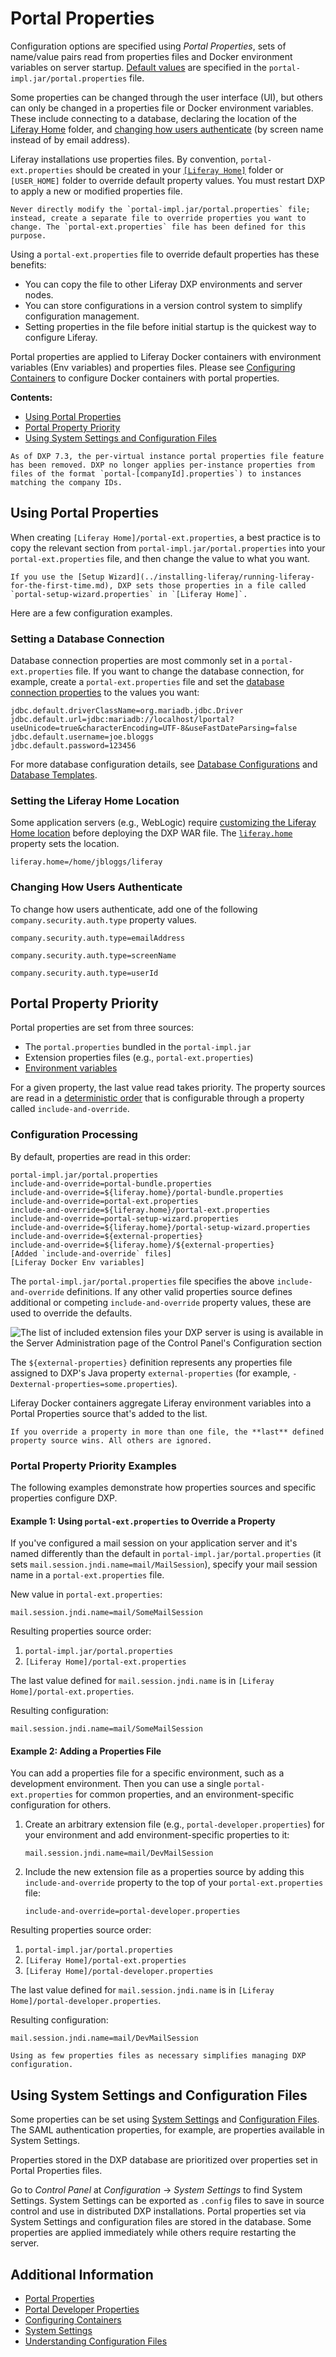 # Portal Properties

Configuration options are specified using *Portal Properties*, sets of name/value pairs read from properties files and Docker environment variables on server startup. [Default values](https://learn.liferay.com/reference/latest/en/dxp/propertiesdoc/portal.properties.html) are specified in the `portal-impl.jar/portal.properties` file.

Some properties can be changed through the user interface (UI), but others can only be changed in a properties file or Docker environment variables. These include connecting to a database, declaring the location of the [Liferay Home](./liferay-home.md) folder, and [changing how users authenticate](../securing-liferay/authentication-basics.md#configuring-authentication-type-using-properties) (by screen name instead of by email address).

Liferay installations use properties files. By convention, `portal-ext.properties` should be created in your [`[Liferay Home]`](./liferay-home.md) folder or `[USER_HOME]` folder to override default property values. You must restart DXP to apply a new or modified properties file.

```{warning}
Never directly modify the `portal-impl.jar/portal.properties` file; instead, create a separate file to override properties you want to change. The `portal-ext.properties` file has been defined for this purpose.
```

Using a `portal-ext.properties` file to override default properties has these benefits:

* You can copy the file to other Liferay DXP environments and server nodes.
* You can store configurations in a version control system to simplify configuration management.
* Setting properties in the file before initial startup is the quickest way to configure Liferay.

Portal properties are applied to Liferay Docker containers with environment variables (Env variables) and properties files. Please see [Configuring Containers](../installing-liferay/using-liferay-docker-images/configuring-containers.md#using-liferay-env-variables) to configure Docker containers with portal properties. 

**Contents:**

* [Using Portal Properties](#using-portal-properties)
* [Portal Property Priority](#portal-property-priority)
* [Using System Settings and Configuration Files](#using-system-settings-and-configuration-files)

```{note}
As of DXP 7.3, the per-virtual instance portal properties file feature has been removed. DXP no longer applies per-instance properties from files of the format `portal-[companyId].properties`) to instances matching the company IDs.
```

## Using Portal Properties

When creating `[Liferay Home]/portal-ext.properties`, a best practice is to copy the relevant section from `portal-impl.jar/portal.properties` into your `portal-ext.properties` file, and then change the value to what you want.

```{note}
If you use the [Setup Wizard](../installing-liferay/running-liferay-for-the-first-time.md), DXP sets those properties in a file called `portal-setup-wizard.properties` in `[Liferay Home]`.
```

Here are a few configuration examples.

### Setting a Database Connection

Database connection properties are most commonly set in a `portal-ext.properties` file. If you want to change the database connection, for example, create a `portal-ext.properties` file and set the [database connection properties](./database-templates.md) to the values you want:

```properties
jdbc.default.driverClassName=org.mariadb.jdbc.Driver
jdbc.default.url=jdbc:mariadb://localhost/lportal?useUnicode=true&characterEncoding=UTF-8&useFastDateParsing=false
jdbc.default.username=joe.bloggs
jdbc.default.password=123456
```

For more database configuration details, see [Database Configurations](./database-configurations.md) and [Database Templates](./database-templates.md).

### Setting the Liferay Home Location

Some application servers (e.g., WebLogic) require [customizing the Liferay Home location](../installing-liferay/installing-liferay-on-an-application-server/installing-on-weblogic.md#declare-the-liferay-home-folder) before deploying the DXP WAR file. The [`liferay.home`](https://learn.liferay.com/reference/latest/en/dxp/propertiesdoc/portal.properties.html#Liferay%20Home) property sets the location.

```properties
liferay.home=/home/jbloggs/liferay
```

### Changing How Users Authenticate

To change how users authenticate, add one of the following `company.security.auth.type` property values.

```properties
company.security.auth.type=emailAddress
```

```properties
company.security.auth.type=screenName
```

```properties
company.security.auth.type=userId
```

## Portal Property Priority

Portal properties are set from three sources:

* The `portal.properties` bundled in the `portal-impl.jar`
* Extension properties files (e.g., `portal-ext.properties`)
* [Environment variables](../installing-liferay/using-liferay-docker-images/configuring-containers.md#using-liferay-env-variables)

For a given property, the last value read takes priority. The property sources are read in a [deterministic order](#configuration-processing) that is configurable through a property called `include-and-override`.

### Configuration Processing

By default, properties are read in this order:

```properties
portal-impl.jar/portal.properties
include-and-override=portal-bundle.properties
include-and-override=${liferay.home}/portal-bundle.properties
include-and-override=portal-ext.properties
include-and-override=${liferay.home}/portal-ext.properties
include-and-override=portal-setup-wizard.properties
include-and-override=${liferay.home}/portal-setup-wizard.properties
include-and-override=${external-properties}
include-and-override=${liferay.home}/${external-properties}
[Added `include-and-override` files]
[Liferay Docker Env variables]
```

The `portal-impl.jar/portal.properties` file specifies the above `include-and-override` definitions. If any other valid properties source defines additional or competing `include-and-override` property values, these are used to override the defaults.

![The list of included extension files your DXP server is using is available in the Server Administration page of the Control Panel's Configuration section](./portal-properties/images/01.png)

The `${external-properties}` definition represents any properties file assigned to DXP's Java property `external-properties` (for example, `-Dexternal-properties=some.properties`).

Liferay Docker containers aggregate Liferay environment variables into a Portal Properties source that's added to the list.

```{important}
If you override a property in more than one file, the **last** defined property source wins. All others are ignored.
```

### Portal Property Priority Examples

The following examples demonstrate how properties sources and specific properties configure DXP.

#### Example 1: Using `portal-ext.properties` to Override a Property

If you've configured a mail session on your application server and it's named differently than the default in `portal-impl.jar/portal.properties` (it sets `mail.session.jndi.name=mail/MailSession`), specify your mail session name in a `portal-ext.properties` file.

New value in `portal-ext.properties`:

```properties
mail.session.jndi.name=mail/SomeMailSession
```

Resulting properties source order:

1. `portal-impl.jar/portal.properties`
1. `[Liferay Home]/portal-ext.properties`

The last value defined for `mail.session.jndi.name` is in `[Liferay Home]/portal-ext.properties`.

Resulting configuration:

```properties
mail.session.jndi.name=mail/SomeMailSession
```

#### Example 2: Adding a Properties File

You can add a properties file for a specific environment, such as a development environment. Then you can use a single `portal-ext.properties` for common properties, and an environment-specific configuration for others.

1. Create an arbitrary extension file (e.g., `portal-developer.properties`) for your environment and add environment-specific properties to it:

    ```properties
    mail.session.jndi.name=mail/DevMailSession
    ```

1. Include the new extension file as a properties source by adding this `include-and-override` property to the top of your `portal-ext.properties` file:

    ```properties
    include-and-override=portal-developer.properties
    ```

Resulting properties source order:

1. `portal-impl.jar/portal.properties`
1. `[Liferay Home]/portal-ext.properties`
1. `[Liferay Home]/portal-developer.properties`

The last value defined for `mail.session.jndi.name` is in `[Liferay Home]/portal-developer.properties`.

Resulting configuration:

```properties
mail.session.jndi.name=mail/DevMailSession
```

```{tip}
Using as few properties files as necessary simplifies managing DXP configuration.
```

## Using System Settings and Configuration Files

Some properties can be set using [System Settings](../../system-administration/configuring-liferay/system-settings.md) and [Configuration Files](../../system-administration/configuring-liferay/configuration-files-and-factories/using-configuration-files.md). The SAML authentication properties, for example, are properties available in System Settings.

Properties stored in the DXP database are prioritized over properties set in Portal Properties files.

Go to *Control Panel* at *Configuration* &rarr; *System Settings* to find System Settings. System Settings can be exported as `.config` files to save in source control and use in distributed DXP installations. Portal properties set via System Settings and configuration files are stored in the database. Some properties are applied immediately while others require restarting the server.

## Additional Information

* [Portal Properties](https://learn.liferay.com/reference/latest/en/dxp/propertiesdoc/portal.properties.html)
* [Portal Developer Properties](../../liferay-internals/reference/portal-developer-properties.md)
* [Configuring Containers](../installing-liferay/using-liferay-docker-images/configuring-containers.md)
* [System Settings](../../system-administration/configuring-liferay/system-settings.md)
* [Understanding Configuration Files](../../system-administration/configuring-liferay/configuration-files-and-factories/using-configuration-files.md)